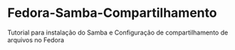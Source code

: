 # Fedora-Samba-Compartilhamento
Tutorial para instalação do Samba e Configuração de compartilhamento de arquivos no Fedora
